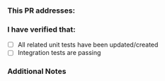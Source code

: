 ### This PR addresses:

<!-- Put a reference to an issue number here,
     or a short description of what this PR addresses if no issue exists -->


### I have verified that:

<!-- Ensure all of these boxes are checked -->
- [ ] All related unit tests have been updated/created
- [ ] Integration tests are passing

### Additional Notes

<!-- Put any other additional notes here for reviewers -->


